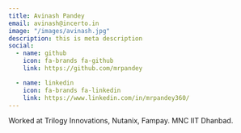 ```yaml
---
title: Avinash Pandey
email: avinash@incerto.in
image: "/images/avinash.jpg"
description: this is meta description
social:
  - name: github
    icon: fa-brands fa-github
    link: https://github.com/mrpandey

  - name: linkedin
    icon: fa-brands fa-linkedin
    link: https://www.linkedin.com/in/mrpandey360/
---
```


Worked at Trilogy Innovations, Nutanix, Fampay. 
MNC IIT Dhanbad.
